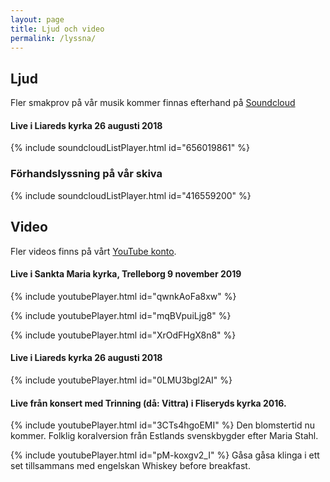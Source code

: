 ```yaml
---
layout: page
title: Ljud och video
permalink: /lyssna/
---
```

## Ljud
Fler smakprov på vår musik kommer finnas efterhand på [Soundcloud](https://soundcloud.com/trinning)

#### Live i Liareds kyrka 26 augusti 2018

{% include soundcloudListPlayer.html id="656019861" %}

### Förhandslyssning på vår skiva

{% include soundcloudListPlayer.html id="416559200" %}

## Video
Fler videos finns på vårt [YouTube konto](https://www.youtube.com/channel/UCs-2U_xDpceZgR8YJ8wmrMA).

#### Live i Sankta Maria kyrka, Trelleborg 9 november 2019

{% include youtubePlayer.html id="qwnkAoFa8xw" %}

{% include youtubePlayer.html id="mqBVpuiLjg8" %}

{% include youtubePlayer.html id="XrOdFHgX8n8" %}

#### Live i Liareds kyrka 26 augusti 2018

{% include youtubePlayer.html id="0LMU3bgl2AI" %}

#### Live från konsert med Trinning (då: Vittra) i Fliseryds kyrka 2016.

{% include youtubePlayer.html id="3CTs4hgoEMI" %}
Den blomstertid nu kommer. Folklig koralversion från Estlands svenskbygder efter Maria Stahl.

{% include youtubePlayer.html id="pM-koxgv2_I" %}
Gåsa gåsa klinga i ett set tillsammans med engelskan Whiskey before breakfast.
